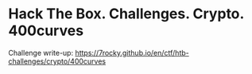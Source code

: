# Hack The Box. Challenges. Crypto. 400curves

Challenge write-up: https://7rocky.github.io/en/ctf/htb-challenges/crypto/400curves
